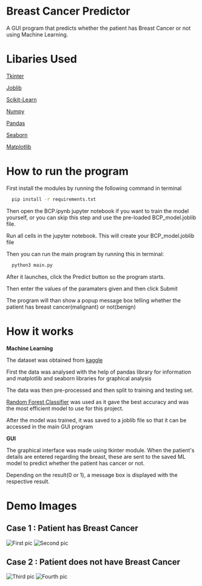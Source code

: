 
# Breast Cancer Predictor

A GUI program that predicts whether the patient has Breast Cancer or not using Machine Learning. 

# Libaries Used
[Tkinter](https://docs.python.org/3/library/tkinter.html)

[Joblib](https://joblib.readthedocs.io/en/latest/)

[Scikit-Learn](https://scikit-learn.org/)

[Numpy](https://numpy.org/doc/stable/)

[Pandas](https://pandas.pydata.org/pandas-docs/stable/)

[Seaborn](https://seaborn.pydata.org/)

[Matplotlib](https://matplotlib.org/stable/index.html)








# How to run the program

First install the modules by running the following command in terminal

```bash
  pip install -r requirements.txt
```

Then open the BCP.ipynb jupyter notebook if you want to train the model yourself, or you can skip this step and use the pre-loaded BCP_model.joblib file.

Run all cells in the jupyter notebook. This will create your BCP_model.joblib file

Then you can run the main program by running this in terminal:


```bash
  python3 main.py
```
After it launches, click the Predict button so the program starts.

Then enter the values of the paramaters given and then click Submit

The program will than show a popup message box telling whether the patient has breast cancer(malignant) or not(benign)





# How it works

**Machine Learning**

The dataset was obtained from [kaggle](https://www.kaggle.com/datasets/uciml/breast-cancer-wisconsin-data?resource=download)

First the data was analysed with the help of pandas library for information and matplotlib and seaborn libraries for graphical analysis

The data was then pre-processed and then split to training and testing set.

[Random Forest Classifier](https://scikit-learn.org/stable/modules/generated/sklearn.ensemble.RandomForestClassifier.html)
was used as it gave the best accuracy and was the most efficient model to use
for this project. 

After the model was trained, it was saved to a joblib file so that it can be accessed in the main GUI program


**GUI**

The graphical interface was made using tkinter module. When the patient's details are entered
regarding the breast, these are sent to the saved ML model to predict whether the patient has cancer or not.

Depending on the result(0 or 1), a message box is displayed with the respective result.
# Demo Images

## Case 1 : Patient has Breast Cancer
![First pic](https://i.imgur.com/uCeEnRm.png)
![Second pic](https://i.imgur.com/VlZCKdE.png)

## Case 2 : Patient does not have Breast Cancer
![Third pic](https://i.imgur.com/6xcPcfC.png)
![Fourth pic](https://i.imgur.com/vQsHnGT.png)


